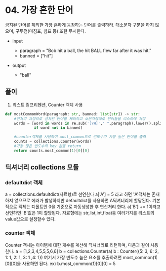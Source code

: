 # 04. 가장 흔한 단어

금지된 단어를 제외한 가장 흔하게 등장하는 단어를 출력하라. 대소문자 구분을 하지 않으며, 구두점(마침표, 쉼표 등) 또한 무시한다.

- input 
  - paragraph = "Bob hit a ball, the hit BALL flew far after it was hit."
  - banned = ["hit"]


- output
  - "ball"

## 풀이

1. 리스트 컴프리헨션, Counter 객체 사용

```python
def mostCommonWord(paragraph: str, banned: list[str]) -> str:
	#전처리 과정으로 금지된 단어를 제외하고 소문자형태로 단어들을 리스트에 저장
	words = [word in words in re.sub('[\W]'," ",paragraph).lower().split() 
             if word not in banned] 

	#counter객체를 사용하여 most_common으로 빈도수가 가장 높은 단어를 출력
	counts = collections.Counter(words)
	#가장 많은 빈도수의 key 값을 return
	return counts.most_common(1)[0][0]
```

## 딕셔너리 collections 모듈

### defaultdict 객체

a = collections.defaultdict(자료형)로 선언한다 
a['A'] = 5 라고 하면 'A'객체는 존재하지 않으므로 에러가 발생하지만 defaultdict를 사용하면 A딕셔너리에 할당된다. 기본적으로 객체는 디폴트인 0을 기준으로 자동생성한 후 연산처리 한다.
a['B'] += 1이라고 선언하면 'B'값은 1이 할당된다.
자료형에는 str,list,int,float등 여러가지를 리스트의 value값으로 설정할수 있다.

### counter 객체

Counter 객체는 아이템에 대한 개수를 계산해 딕셔너리로 리턴하며, 다음과 같이 사용한다.
a = [1,2,3,4,5,5,5,6,6]
b = collections.Counter(a)
b : Counter({5: 3, 6: 2, 1: 1, 2: 1, 3: 1 ,4: 1})
여기서 가장 빈도수 높은 요소를 추출하려면 most_common(1)[0][0]을 사용하면 된다.
ex) b.most_common(1)[0][0] = 5